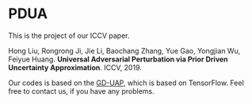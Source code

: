 # PDUA

This is the project of our ICCV paper.

Hong Liu, Rongrong Ji, Jie Li, Baochang Zhang, Yue Gao, Yongjian Wu, Feiyue Huang. **Universal Adversarial Perturbation via Prior Driven Uncertainty Approximation**. ICCV, 2019. 

Our codes is based on the [GD-UAP](https://github.com/val-iisc/GD-UAP), which is based on TensorFlow.
Feel free to contact us, if you have any problems.
